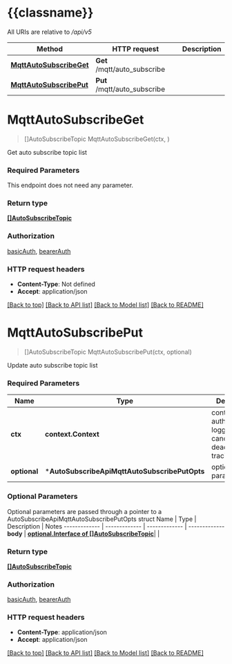 # {{classname}}

All URIs are relative to */api/v5*

Method | HTTP request | Description
------------- | ------------- | -------------
[**MqttAutoSubscribeGet**](AutoSubscribeApi.md#MqttAutoSubscribeGet) | **Get** /mqtt/auto_subscribe | 
[**MqttAutoSubscribePut**](AutoSubscribeApi.md#MqttAutoSubscribePut) | **Put** /mqtt/auto_subscribe | 

# **MqttAutoSubscribeGet**
> []AutoSubscribeTopic MqttAutoSubscribeGet(ctx, )


Get auto subscribe topic list

### Required Parameters
This endpoint does not need any parameter.

### Return type

[**[]AutoSubscribeTopic**](auto_subscribe.topic.md)

### Authorization

[basicAuth](../README.md#basicAuth), [bearerAuth](../README.md#bearerAuth)

### HTTP request headers

 - **Content-Type**: Not defined
 - **Accept**: application/json

[[Back to top]](#) [[Back to API list]](../README.md#documentation-for-api-endpoints) [[Back to Model list]](../README.md#documentation-for-models) [[Back to README]](../README.md)

# **MqttAutoSubscribePut**
> []AutoSubscribeTopic MqttAutoSubscribePut(ctx, optional)


Update auto subscribe topic list

### Required Parameters

Name | Type | Description  | Notes
------------- | ------------- | ------------- | -------------
 **ctx** | **context.Context** | context for authentication, logging, cancellation, deadlines, tracing, etc.
 **optional** | ***AutoSubscribeApiMqttAutoSubscribePutOpts** | optional parameters | nil if no parameters

### Optional Parameters
Optional parameters are passed through a pointer to a AutoSubscribeApiMqttAutoSubscribePutOpts struct
Name | Type | Description  | Notes
------------- | ------------- | ------------- | -------------
 **body** | [**optional.Interface of []AutoSubscribeTopic**](auto_subscribe.topic.md)|  | 

### Return type

[**[]AutoSubscribeTopic**](auto_subscribe.topic.md)

### Authorization

[basicAuth](../README.md#basicAuth), [bearerAuth](../README.md#bearerAuth)

### HTTP request headers

 - **Content-Type**: application/json
 - **Accept**: application/json

[[Back to top]](#) [[Back to API list]](../README.md#documentation-for-api-endpoints) [[Back to Model list]](../README.md#documentation-for-models) [[Back to README]](../README.md)

